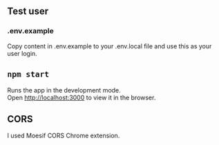## Test user

### .env.example

Copy content in .env.example to your .env.local file and use this as your user login.

## `npm start`

Runs the app in the development mode.\
Open [http://localhost:3000](http://localhost:3000) to view it in the browser.

## CORS

I used Moesif CORS Chrome extension.